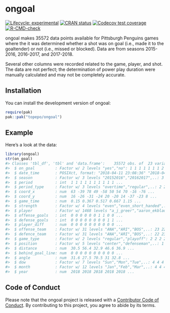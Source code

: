 
<!-- README.md is generated from README.Rmd. Please edit that file -->

# ongoal

<!-- badges: start -->

[![Lifecycle:
experimental](https://img.shields.io/badge/lifecycle-experimental-orange.svg)](https://lifecycle.r-lib.org/articles/stages.html#experimental)
[![CRAN
status](https://www.r-pkg.org/badges/version/ongoal)](https://CRAN.R-project.org/package=ongoal)
[![Codecov test
coverage](https://codecov.io/gh/topepo/ongoal/branch/main/graph/badge.svg)](https://app.codecov.io/gh/topepo/ongoal?branch=main)
[![R-CMD-check](https://github.com/topepo/ongoal/actions/workflows/R-CMD-check.yaml/badge.svg)](https://github.com/topepo/ongoal/actions/workflows/R-CMD-check.yaml)
<!-- badges: end -->

ongoal makes 35572 data points available for Pittsburgh Penguins games
where the it was determined whether a shot was on goal (i.e., made it to
the goaltender) or not (i.e., missed or blocked). Data are from seasons
2015-2016, 2016-2017, and 2017-2018.

Several other columns were recorded related to the game, player, and
shot. The data are not perfect; the determination of power play duration
were manually calculated and may not be completely accurate.

## Installation

You can install the development version of ongoal:

``` r
require(pak)
pak::pak("topepo/ongoal")
```

## Example

Here’s a look at the data:

``` r
library(ongoal)
str(on_goal)
#> Classes 'tbl_df', 'tbl' and 'data.frame':    35572 obs. of  23 variables:
#>  $ on_goal         : Factor w/ 2 levels "yes","no": 1 1 1 1 1 1 1 2 1 2 ...
#>  $ date_time       : POSIXct, format: "2018-04-11 23:08:36" "2018-04-11 23:08:48" ...
#>  $ season          : Factor w/ 3 levels "20152016","20162017",..: 3 3 3 3 3 3 3 3 3 3 ...
#>  $ period          : int  1 1 1 1 1 1 1 1 1 1 ...
#>  $ period_type     : Factor w/ 3 levels "overtime","regular",..: 2 2 2 2 2 2 2 2 2 2 ...
#>  $ coord_x         : num  63 -39 78 49 -58 50 54 70 -16 -76 ...
#>  $ coord_y         : num  16 -26 -31 -24 20 -20 14 -37 -23 8 ...
#>  $ game_time       : num  0.15 0.367 0.517 0.667 1.15 ...
#>  $ strength        : Factor w/ 4 levels "even","even_short_handed",..: 1 1 1 1 1 1 1 1 1 1 ...
#>  $ player          : Factor w/ 1468 levels "a_j_greer","aaron_ekblad",..: 579 549 229 251 1363 794 229 263 549 1102 ...
#>  $ offense_goals   : int  0 0 0 0 0 0 1 1 0 0 ...
#>  $ defense_goals   : int  0 0 0 0 0 0 0 0 1 1 ...
#>  $ player_diff     : num  0 0 0 0 0 0 0 0 0 0 ...
#>  $ offense_team    : Factor w/ 31 levels "ANA","ARI","BOS",..: 23 22 23 23 22 23 23 23 22 22 ...
#>  $ defence_team    : Factor w/ 31 levels "ANA","ARI","BOS",..: 22 23 22 22 23 22 22 22 23 23 ...
#>  $ game_type       : Factor w/ 2 levels "regular","playoff": 2 2 2 2 2 2 2 2 2 2 ...
#>  $ position        : Factor w/ 5 levels "center","defenseman",..: 1 2 5 4 1 2 5 2 2 4 ...
#>  $ distance        : num  30.5 56.4 32.9 46.6 36.9 ...
#>  $ behind_goal_line: num  0 0 0 0 0 0 0 0 0 0 ...
#>  $ angle           : num  31.6 27.5 70.5 31 32.8 ...
#>  $ dow             : Factor w/ 7 levels "Sun","Mon","Tue",..: 4 4 4 4 4 4 4 4 4 4 ...
#>  $ month           : Factor w/ 12 levels "Jan","Feb","Mar",..: 4 4 4 4 4 4 4 4 4 4 ...
#>  $ year            : num  2018 2018 2018 2018 2018 ...
```

## Code of Conduct

Please note that the ongoal project is released with a [Contributor Code
of
Conduct](https://contributor-covenant.org/version/2/0/CODE_OF_CONDUCT.html).
By contributing to this project, you agree to abide by its terms.

